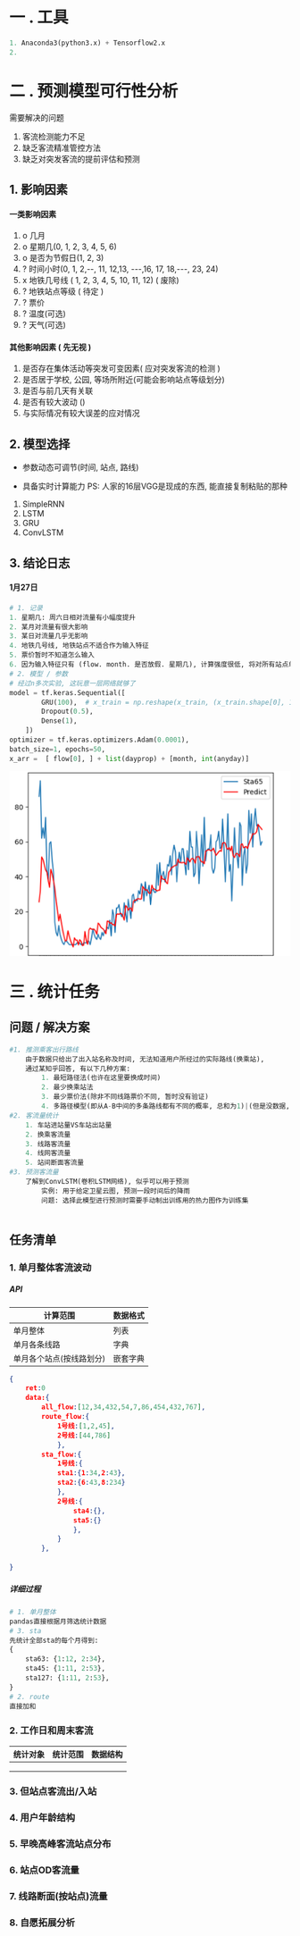 # 一 . 工具

```python
1. Anaconda3(python3.x) + Tensorflow2.x 
2. 
```



# 二 . 预测模型**可行性**分析

需要解决的问题

1. 客流检测能力不足
2. 缺乏客流精准管控方法
3. 缺乏对突发客流的提前评估和预测

## 1. 影响因素

#### 一类影响因素

1. o 几月
2. o 星期几(0, 1, 2, 3, 4, 5, 6)
3. o 是否为节假日(1, 2, 3)
4. ? 时间小时(0, 1, 2,--, 11, 12,13, ---,16, 17, 18,---, 23, 24)
5. x 地铁几号线 ( 1, 2, 3, 4, 5, 10, 11, 12)  ( 废除)
6. ? 地铁站点等级 ( 待定 )
7. ? 票价
8. ? 温度(可选)
9. ? 天气(可选)

#### 其他影响因素 ( 先无视 )

1. 是否存在集体活动等突发可变因素( 应对突发客流的检测 )
2. 是否居于学校, 公园, 等场所附近(可能会影响站点等级划分)
3. 是否与前几天有关联
4. 是否有较大波动 ()
5. 与实际情况有较大误差的应对情况

## 2. 模型选择

* 参数动态可调节(时间, 站点, 路线)

* 具备实时计算能力
PS: 人家的16层VGG是现成的东西, 能直接复制粘贴的那种

1. SimpleRNN
2. LSTM
3. GRU
4. ConvLSTM



##  3. 结论日志


#### 1月27日

```python
# 1. 记录
1. 星期几: 周六日相对流量有小幅度提升 
2. 某月对流量有很大影响
3. 某日对流量几乎无影响
4. 地铁几号线, 地铁站点不适合作为输入特征
5. 票价暂时不知道怎么输入
6. 因为输入特征只有 (flow. month. 是否放假. 星期几), 计算强度很低, 将对所有站点单独计算相应模型
# 2. 模型 / 参数
# 经过n多次实验, 这玩意一层网络就够了
model = tf.keras.Sequential([
        GRU(100),  # x_train = np.reshape(x_train, (x_train.shape[0], 14, len(x_arr)))
        Dropout(0.5),
        Dense(1),
    ])
optimizer = tf.keras.optimizers.Adam(0.0001),
batch_size=1, epochs=50,
x_arr =  [ flow[0], ] + list(dayprop) + [month, int(anyday)]
```

<img src="img/image-20210127220611046.png" alt="image-20210127220611046" style="zoom: 50%;" />

# 三 . 统计任务

## 问题 / 解决方案

```python
#1. 推测乘客出行路线
	由于数据只给出了出入站名称及时间, 无法知道用户所经过的实际路线(换乘站),
    通过某知乎回答, 有以下几种方案:
        1. 最短路径法(也许在这里要换成时间)
        2. 最少换乘站法
        3. 最少票价法(除非不同线路票价不同, 暂时没有验证)
        4. 多路径模型(即从A-B中间的多条路线都有不同的概率, 总和为1)|(但是没数据, 恐怕要自己随便设值)
#2. 客流量统计
	1. 车站进站量VS车站出站量
	2. 换乘客流量
	3. 线路客流量
	4. 线网客流量
	5. 站间断面客流量
#3. 预测客流量
	了解到ConvLSTM(卷积LSTM网络), 似乎可以用于预测
		实例: 用于给定卫星云图, 预测一段时间后的降雨
		问题: 选择此模型进行预测时需要手动制出训练用的热力图作为训练集
    
```



## 任务清单

### 1. 单月整体客流波动

##### API


| 计算范围 | 数据格式 |
| - | - |
| 单月整体 | 列表 |
| 单月各条线路 | 字典 |
| 单月各个站点(按线路划分) | 嵌套字典 |

```json
{
    ret:0
    data:{
    	all_flow:[12,34,432,54,7,86,454,432,767],  
        route_flow:{
            1号线:[1,2,45],
            2号线:[44,786]
            },
        sta_flow:{
            1号线:{
            sta1:{1:34,2:43},
            sta2:{6:43,8:234}
            },
            2号线:{
                sta4:{},
                sta5:{}
                },
            }
        },

}
```

##### 详细过程

```python
# 1. 单月整体
pandas直接根据月筛选统计数据
# 3. sta
先统计全部sta的每个月得到:
{
    sta63: {1:12, 2:34},
    sta45: {1:11, 2:53},
    sta127: {1:11, 2:53},
}
# 2. route
直接加和
```

### 2. 工作日和周末客流


| 统计对象 | 统计范围 | 数据结构 |
| - | - | - |
|   |   |   |
|   |   |   |
|   |   |   |

### 3. 但站点客流出/入站

### 4. 用户年龄结构

### 5. 早晚高峰客流站点分布

### 6. 站点OD客流量

### 7. 线路断面(按站点)流量

### 8. 自愿拓展分析
